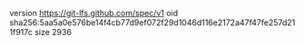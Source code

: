 version https://git-lfs.github.com/spec/v1
oid sha256:5aa5a0e576be14f4cb77d9ef072f29d1046d116e2172a47f47fe257d211f917c
size 2936
